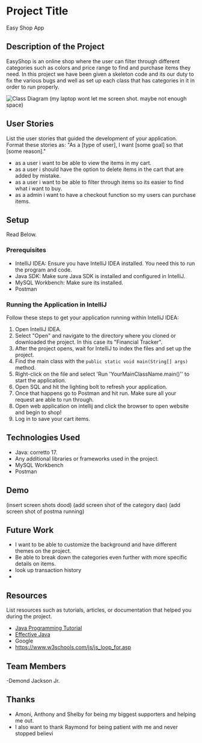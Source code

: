 # Project Title
Easy Shop App
## Description of the Project
EasyShop is an online shop where the user can filter through different categories such as colors and price range to find and purchase items they need. In this project we have been given a skeleton code and its our duty to fix the various bugs and well as set up each class that has categories in it in order to run properly.

![Class Diagram](path/to/your/class_diagram.png)
(my laptop wont let me screen shot. maybe not enough space)
## User Stories

List the user stories that guided the development of your application. Format these stories as: "As a [type of user], I want [some goal] so that [some reason]."
- as a user i want to be able to view the items in my cart.
- as a user i should have the option to delete items in the cart that are added by mistake.
- as a user i want to be able to filter through items so its easier to find what i want to buy.
- as a admin i want to have a checkout function so my users can purchase items.

## Setup
Read Below.
### Prerequisites

- IntelliJ IDEA: Ensure you have IntelliJ IDEA installed. You need this to run the program and code.
- Java SDK: Make sure Java SDK is installed and configured in IntelliJ.
- MySQL Workbench: Make sure its installed.
- Postman

### Running the Application in IntelliJ

Follow these steps to get your application running within IntelliJ IDEA:

1. Open IntelliJ IDEA.
2. Select "Open" and navigate to the directory where you cloned or downloaded the project. In this case its "Financial Tracker".
3. After the project opens, wait for IntelliJ to index the files and set up the project.
4. Find the main class with the `public static void main(String[] args)` method.
5. Right-click on the file and select 'Run 'YourMainClassName.main()'' to start the application.
6. Open SQL and hit the lighting bolt to refresh your application.
7. Once that happens go to Postman and hit run. Make sure all your request are able to run through.
8. Open web application on intellij and click the browser to open website and begin to shop! 
9. Log in to save your cart items.

## Technologies Used

- Java: corretto 17.
- Any additional libraries or frameworks used in the project.
- MySQL Workbench
- Postman

## Demo

(insert screen shots dood)
(add screen shot of the category dao)
(add screen shot of postma running)


## Future Work
- I want to be able to customize the background and have different themes on the project.
- Be able to break down the categories even further with more specific details on items.
- look up transaction history
- 

## Resources

List resources such as tutorials, articles, or documentation that helped you during the project.

- [Java Programming Tutorial](https://www.example.com)
- [Effective Java](https://www.example.com)
- Google
- https://www.w3schools.com/js/js_loop_for.asp

## Team Members
-Demond Jackson Jr.

## Thanks
- Amoni, Anthony and Shelby for being my biggest supporters and helping me out.
- I also want to thank Raymond for being patient with me and never stopped believi
